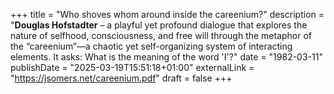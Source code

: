 +++
title = "Who shoves whom around inside the careenium?"
description = "**Douglas Hofstadter** – a playful yet profound dialogue that explores the nature of selfhood, consciousness, and free will through the metaphor of the “careenium”—a chaotic yet self-organizing system of interacting elements. It asks: What is the meaning of the word 'I'?"
date = "1982-03-11"
publishDate = "2025-03-19T15:51:18+01:00" 
externalLink = "https://jsomers.net/careenium.pdf"
draft = false
+++

